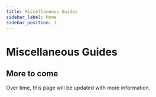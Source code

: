 ```yaml
---
title: Miscellaneous Guides
sidebar_label: Home
sidebar_position: 1
---
```


# Miscellaneous Guides

## More to come

Over time, this page will be updated with more information.
